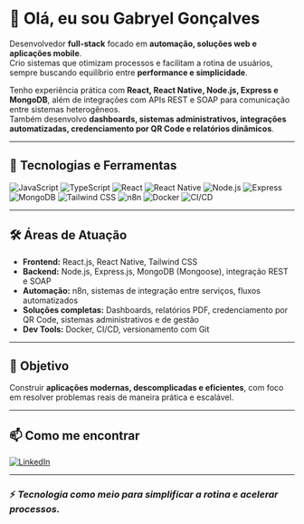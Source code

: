 # 👋 Olá, eu sou Gabryel Gonçalves

Desenvolvedor **full-stack** focado em **automação, soluções web e aplicações mobile**.  
Crio sistemas que otimizam processos e facilitam a rotina de usuários, sempre buscando equilíbrio entre **performance e simplicidade**.

Tenho experiência prática com **React, React Native, Node.js, Express e MongoDB**, além de integrações com APIs REST e SOAP para comunicação entre sistemas heterogêneos.  
Também desenvolvo **dashboards, sistemas administrativos, integrações automatizadas, credenciamento por QR Code e relatórios dinâmicos**.

---

## 🚀 Tecnologias e Ferramentas

![JavaScript](https://img.shields.io/badge/-JavaScript-F7DF1E?logo=javascript&logoColor=000)
![TypeScript](https://img.shields.io/badge/-TypeScript-3178C6?logo=typescript&logoColor=fff)
![React](https://img.shields.io/badge/-React-61DAFB?logo=react&logoColor=000)
![React Native](https://img.shields.io/badge/-React%20Native-61DAFB?logo=react&logoColor=000)
![Node.js](https://img.shields.io/badge/-Node.js-339933?logo=node.js&logoColor=fff)
![Express](https://img.shields.io/badge/-Express-000000?logo=express&logoColor=fff)
![MongoDB](https://img.shields.io/badge/-MongoDB-47A248?logo=mongodb&logoColor=fff)
![Tailwind CSS](https://img.shields.io/badge/-Tailwind_CSS-38B2AC?logo=tailwind-css&logoColor=fff)
![n8n](https://img.shields.io/badge/-n8n-F6902C?logo=n8n&logoColor=fff)
![Docker](https://img.shields.io/badge/-Docker-2496ED?logo=docker&logoColor=fff)
![CI/CD](https://img.shields.io/badge/-CI/CD-0A0A0A?logo=githubactions&logoColor=fff)

---

## 🛠️ Áreas de Atuação

- **Frontend:** React.js, React Native, Tailwind CSS  
- **Backend:** Node.js, Express.js, MongoDB (Mongoose), integração REST e SOAP  
- **Automação:** n8n, sistemas de integração entre serviços, fluxos automatizados  
- **Soluções completas:** Dashboards, relatórios PDF, credenciamento por QR Code, sistemas administrativos e de gestão  
- **Dev Tools:** Docker, CI/CD, versionamento com Git  

---

## 🎯 Objetivo

Construir **aplicações modernas, descomplicadas e eficientes**, com foco em resolver problemas reais de maneira prática e escalável.

---

## 📫 Como me encontrar

[![LinkedIn](https://img.shields.io/badge/-LinkedIn-0077B5?logo=linkedin&logoColor=fff)]([https://www.linkedin.com/in/seuusuario](https://www.linkedin.com/in/gabryel-carvalho-16375820a/))

---

### ⚡ _Tecnologia como meio para simplificar a rotina e acelerar processos._

<!---
diversao/diversao is a ✨ special ✨ repository because its `README.md` (this file) appears on your GitHub profile.
You can click the Preview link to take a look at your changes.
--->
